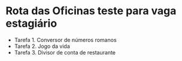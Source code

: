 # Rota das Oficinas teste para vaga estagiário 

* Tarefa 1. Conversor de números romanos 
* Tarefa 2. Jogo da vida 
* Tarefa 3. Divisor de conta de restaurante 
